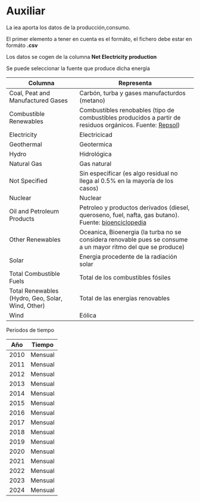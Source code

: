 # Auxiliar
La iea aporta los datos de la producción,consumo.

El primer elemento a tener en cuenta es el formáto, el fichero debe estar en formáto **.csv**

Los datos se cogen de la columna **Net Electricity production** 

Se puede seleccionar la fuente que produce dicha energía 

| Columna  | Representa  |
|---|---|
| Coal, Peat and Manufactured Gases  | Carbón, turba y gases manufacturdos (metano)  |
| Combustible Renewables  | Combustibles renobables (tipo de combustibles producidos a partir de residuos orgánicos. Fuente:  [Repsol](https://www.repsol.com/es/energia-futuro/movilidad-sostenible/combustibles-renovables/index.cshtml#:~:text=%C2%BFQu%C3%A9%20son%20los%20combustibles%20renovables%3F%20Los%20combustibles%20renovables,combusti%C3%B3n%2C%20adem%C3%A1s%20utilizando%20la%20misma%20red%20de%20suministro.)) |
| Electricity  | Electricicad  |
| Geothermal | Geotermica  |
| Hydro  | Hidrológica  |
| Natural Gas  | Gas natural  |
| Not Specified  | Sin especificar (es algo residual no llega al 0.5% en la mayoría de los casos) |
| Nuclear  | Nuclear  |
| Oil and Petroleum Products  | Petroleo y productos derivados (diesel, queroseno, fuel, nafta, gas butano). Fuente: [bioenciclopedia](https://www.bioenciclopedia.com/productos-derivados-del-petroleo-711.html#anchor_0)  |
| Other Renewables  | Oceanica, Bioenergia (la turba no se considera renovable pues se consume a un mayor ritmo del que se produce) |
| Solar  | Energia procedente de la radiación solar |
| Total Combustible Fuels  | Total de los combustibles fósiles  |
| Total Renewables (Hydro, Geo, Solar, Wind, Other)  | Total de las energías renovables  |
| Wind  | Eólica  |


Periodos de tiempo

| Año | Tiempo |
|----|----|
| 2010 | Mensual |
| 2011 | Mensual |   
| 2012 | Mensual |   
| 2013 | Mensual |   
| 2014 | Mensual |   
| 2015 | Mensual |   
| 2016 | Mensual |   
| 2017 | Mensual |   
| 2018 | Mensual |   
| 2019 | Mensual |   
| 2020 | Mensual |   
| 2021 | Mensual |   
| 2022 | Mensual |   
| 2023 | Mensual |   
| 2024 | Mensual |